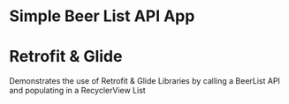 # Simple Beer List API App

# Retrofit & Glide
Demonstrates the use of Retrofit & Glide Libraries by calling a BeerList API and populating in a RecyclerView List
